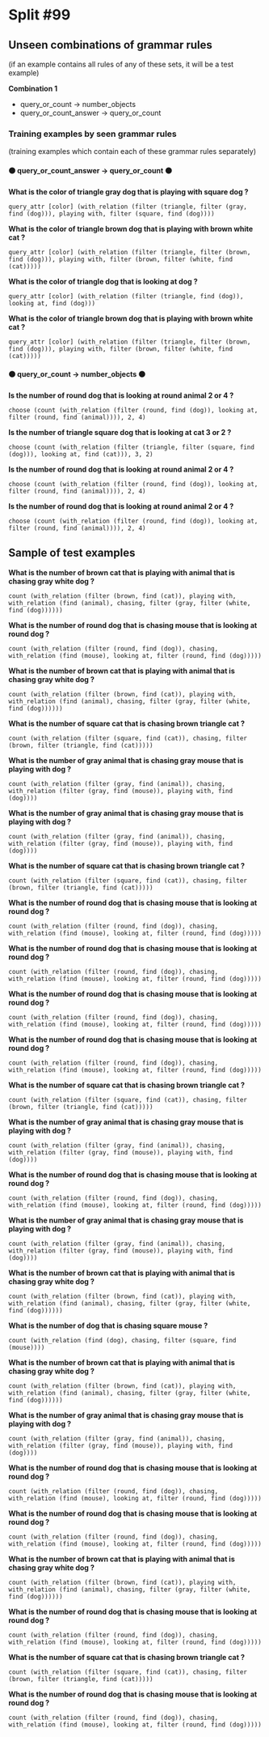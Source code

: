 # Split #99
## Unseen combinations of grammar rules
(if an example contains all rules of any of these sets, it will be a test example)

**Combination 1**
* query_or_count -> number_objects
* query_or_count_answer -> query_or_count

### Training examples by seen grammar rules
(training examples which contain each of these grammar rules separately)
#### ⚫ query_or_count_answer -> query_or_count ⚫
**What is the color of triangle gray dog that is playing with square dog ?**
 ```
query_attr [color] (with_relation (filter (triangle, filter (gray, find (dog))), playing with, filter (square, find (dog))))
```
**What is the color of triangle brown dog that is playing with brown white cat ?**
 ```
query_attr [color] (with_relation (filter (triangle, filter (brown, find (dog))), playing with, filter (brown, filter (white, find (cat)))))
```
**What is the color of triangle dog that is looking at dog ?**
 ```
query_attr [color] (with_relation (filter (triangle, find (dog)), looking at, find (dog)))
```
**What is the color of triangle brown dog that is playing with brown white cat ?**
 ```
query_attr [color] (with_relation (filter (triangle, filter (brown, find (dog))), playing with, filter (brown, filter (white, find (cat)))))
```
#### ⚫ query_or_count -> number_objects ⚫
**Is the number of round dog that is looking at round animal 2 or 4 ?**
 ```
choose (count (with_relation (filter (round, find (dog)), looking at, filter (round, find (animal)))), 2, 4)
```
**Is the number of triangle square dog that is looking at cat 3 or 2 ?**
 ```
choose (count (with_relation (filter (triangle, filter (square, find (dog))), looking at, find (cat))), 3, 2)
```
**Is the number of round dog that is looking at round animal 2 or 4 ?**
 ```
choose (count (with_relation (filter (round, find (dog)), looking at, filter (round, find (animal)))), 2, 4)
```
**Is the number of round dog that is looking at round animal 2 or 4 ?**
 ```
choose (count (with_relation (filter (round, find (dog)), looking at, filter (round, find (animal)))), 2, 4)
```
## Sample of test examples
**What is the number of brown cat that is playing with animal that is chasing gray white dog ?**
 ```
count (with_relation (filter (brown, find (cat)), playing with, with_relation (find (animal), chasing, filter (gray, filter (white, find (dog))))))
```
**What is the number of round dog that is chasing mouse that is looking at round dog ?**
 ```
count (with_relation (filter (round, find (dog)), chasing, with_relation (find (mouse), looking at, filter (round, find (dog)))))
```
**What is the number of brown cat that is playing with animal that is chasing gray white dog ?**
 ```
count (with_relation (filter (brown, find (cat)), playing with, with_relation (find (animal), chasing, filter (gray, filter (white, find (dog))))))
```
**What is the number of square cat that is chasing brown triangle cat ?**
 ```
count (with_relation (filter (square, find (cat)), chasing, filter (brown, filter (triangle, find (cat)))))
```
**What is the number of gray animal that is chasing gray mouse that is playing with dog ?**
 ```
count (with_relation (filter (gray, find (animal)), chasing, with_relation (filter (gray, find (mouse)), playing with, find (dog))))
```
**What is the number of gray animal that is chasing gray mouse that is playing with dog ?**
 ```
count (with_relation (filter (gray, find (animal)), chasing, with_relation (filter (gray, find (mouse)), playing with, find (dog))))
```
**What is the number of square cat that is chasing brown triangle cat ?**
 ```
count (with_relation (filter (square, find (cat)), chasing, filter (brown, filter (triangle, find (cat)))))
```
**What is the number of round dog that is chasing mouse that is looking at round dog ?**
 ```
count (with_relation (filter (round, find (dog)), chasing, with_relation (find (mouse), looking at, filter (round, find (dog)))))
```
**What is the number of round dog that is chasing mouse that is looking at round dog ?**
 ```
count (with_relation (filter (round, find (dog)), chasing, with_relation (find (mouse), looking at, filter (round, find (dog)))))
```
**What is the number of round dog that is chasing mouse that is looking at round dog ?**
 ```
count (with_relation (filter (round, find (dog)), chasing, with_relation (find (mouse), looking at, filter (round, find (dog)))))
```
**What is the number of round dog that is chasing mouse that is looking at round dog ?**
 ```
count (with_relation (filter (round, find (dog)), chasing, with_relation (find (mouse), looking at, filter (round, find (dog)))))
```
**What is the number of square cat that is chasing brown triangle cat ?**
 ```
count (with_relation (filter (square, find (cat)), chasing, filter (brown, filter (triangle, find (cat)))))
```
**What is the number of gray animal that is chasing gray mouse that is playing with dog ?**
 ```
count (with_relation (filter (gray, find (animal)), chasing, with_relation (filter (gray, find (mouse)), playing with, find (dog))))
```
**What is the number of round dog that is chasing mouse that is looking at round dog ?**
 ```
count (with_relation (filter (round, find (dog)), chasing, with_relation (find (mouse), looking at, filter (round, find (dog)))))
```
**What is the number of gray animal that is chasing gray mouse that is playing with dog ?**
 ```
count (with_relation (filter (gray, find (animal)), chasing, with_relation (filter (gray, find (mouse)), playing with, find (dog))))
```
**What is the number of brown cat that is playing with animal that is chasing gray white dog ?**
 ```
count (with_relation (filter (brown, find (cat)), playing with, with_relation (find (animal), chasing, filter (gray, filter (white, find (dog))))))
```
**What is the number of dog that is chasing square mouse ?**
 ```
count (with_relation (find (dog), chasing, filter (square, find (mouse))))
```
**What is the number of brown cat that is playing with animal that is chasing gray white dog ?**
 ```
count (with_relation (filter (brown, find (cat)), playing with, with_relation (find (animal), chasing, filter (gray, filter (white, find (dog))))))
```
**What is the number of gray animal that is chasing gray mouse that is playing with dog ?**
 ```
count (with_relation (filter (gray, find (animal)), chasing, with_relation (filter (gray, find (mouse)), playing with, find (dog))))
```
**What is the number of round dog that is chasing mouse that is looking at round dog ?**
 ```
count (with_relation (filter (round, find (dog)), chasing, with_relation (find (mouse), looking at, filter (round, find (dog)))))
```
**What is the number of round dog that is chasing mouse that is looking at round dog ?**
 ```
count (with_relation (filter (round, find (dog)), chasing, with_relation (find (mouse), looking at, filter (round, find (dog)))))
```
**What is the number of brown cat that is playing with animal that is chasing gray white dog ?**
 ```
count (with_relation (filter (brown, find (cat)), playing with, with_relation (find (animal), chasing, filter (gray, filter (white, find (dog))))))
```
**What is the number of round dog that is chasing mouse that is looking at round dog ?**
 ```
count (with_relation (filter (round, find (dog)), chasing, with_relation (find (mouse), looking at, filter (round, find (dog)))))
```
**What is the number of square cat that is chasing brown triangle cat ?**
 ```
count (with_relation (filter (square, find (cat)), chasing, filter (brown, filter (triangle, find (cat)))))
```
**What is the number of round dog that is chasing mouse that is looking at round dog ?**
 ```
count (with_relation (filter (round, find (dog)), chasing, with_relation (find (mouse), looking at, filter (round, find (dog)))))
```
